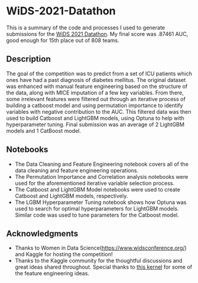 # WiDS-2021-Datathon

This is a summary of the code and processes I used to generate submissions for the [WiDS 2021 Datathon](https://www.kaggle.com/c/widsdatathon2021/). My final score was .87461 AUC, good enough for 15th place out of 808 teams.

## Description

The goal of the competition was to predict from a set of ICU patients which ones have had a past diagnosis of diabetes mellitus. The original dataset was enhanced with manual feature engineering based on the structure of the data, along with MICE imputation of a few key variables. From there, some irrelevant features were filtered out through an iterative process of building a catboost model and using permutation importance to identify variables with negative contribution to the AUC. This filtered data was then used to build Catboost and LightGBM models, using Optuna to help with hyperparameter tuning. Final submission was an average of 2 LightGBM models and 1 CatBoost model.

## Notebooks

* The Data Cleaning and Feature Engineering notebook covers all of the data cleaning and feature engineering operations.
* The Permutation Importance and Correlation analysis notebooks were used for the aforementioned iterative variable selection process.
* The Catboost and LightGBM Model notebooks were used to create Catboost and LightGBM models, respectively.
* The LGBM Hyperparameter Tuning notebook shows how Optuna was used to search for optimal hyperparameters for LightGBM models. Similar code was used to tune parameters for the Catboost model.

## Acknowledgments

* Thanks to Women in Data Science(https://www.widsconference.org/) and Kaggle for hosting the competition!
* Thanks to the Kaggle community for the thoughtful discussions and great ideas shared throughout. Special thanks to [this kernel](https://www.kaggle.com/siavrez/2020fatures) for some of the feature engineering ideas.
